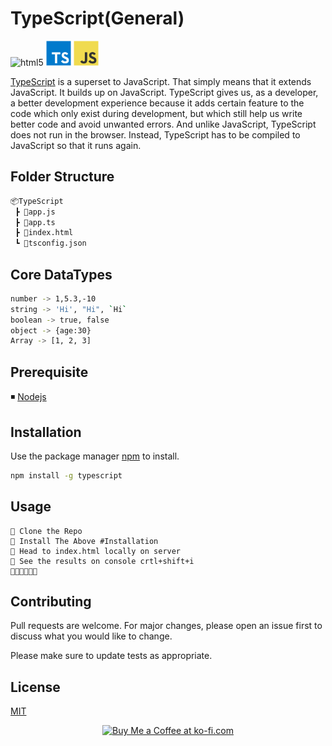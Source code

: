 # TypeScript(General)
<p>  
<img src="https://github.com/c/devicon/blob/master/icons/html5/html5-original.svg" alt="html5" width="40" height="40"/>
<img src="https://github.com/devicons/devicon/blob/master/icons/typescript/typescript-original.svg" alt="typescript" width="40" height="40"/>
<img src="https://github.com/devicons/devicon/blob/master/icons/javascript/javascript-original.svg" alt="javascript" width="40" height="40"/>
</p> 

[TypeScript](https://www.typescriptlang.org/) is a superset to JavaScript. That simply means that it extends JavaScript. It builds up on JavaScript. TypeScript gives us, as a developer, a better development experience because it adds certain feature to the code which only exist during development, but which still help us write better code and avoid unwanted errors. And unlike JavaScript, TypeScript does not run in the browser. Instead, TypeScript has to be compiled to JavaScript so that it runs again.

## Folder Structure
```bash
📦TypeScript
 ┣ 📜app.js
 ┣ 📜app.ts
 ┣ 📜index.html
 ┗ 📜tsconfig.json
```

## Core DataTypes
```bash
number -> 1,5.3,-10
string -> 'Hi', "Hi", `Hi`
boolean -> true, false
object -> {age:30}
Array -> [1, 2, 3]
```

## Prerequisite
◾ [Nodejs](https://nodejs.org/en/download/)

## Installation

Use the package manager [npm](https://www.npmjs.com/) to install.

```bash
npm install -g typescript
```

## Usage

```
🔹 Clone the Repo
🔹 Install The Above #Installation
🔹 Head to index.html locally on server
🔹 See the results on console crtl+shift+i
🔹🔹🔹🔹🔹🔹
```

## Contributing
Pull requests are welcome. For major changes, please open an issue first to discuss what you would like to change.

Please make sure to update tests as appropriate.

## License
[MIT](https://choosealicense.com/licenses/mit/)

<p align="center">
<a href='https://ko-fi.com/C0C12CBIQ' target='_blank'><img height='36' style='border:0px;height:36px;' src='https://cdn.ko-fi.com/cdn/kofi3.png?v=5' border='5' alt='Buy Me a Coffee at ko-fi.com' /></a>
</p>
